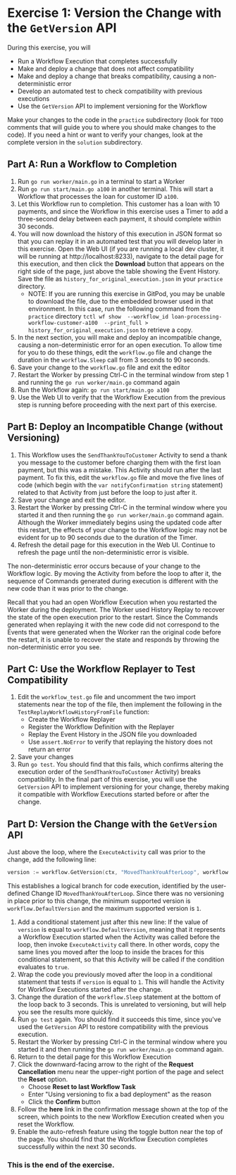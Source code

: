 # Exercise 1: Version the Change with the `GetVersion` API

During this exercise, you will 

* Run a Workflow Execution that completes successfully 
* Make and deploy a change that does not affect compatibility
* Make and deploy a change that breaks compatibility, causing a non-deterministic error
* Develop an automated test to check compatibility with previous executions
* Use the `GetVersion` API to implement versioning for the Workflow

Make your changes to the code in the `practice` subdirectory (look for 
`TODO` comments that will guide you to where you should make changes to 
the code). If you need a hint or want to verify your changes, look at 
the complete version in the `solution` subdirectory.


## Part A: Run a Workflow to Completion

1. Run `go run worker/main.go` in a terminal to start a Worker
2. Run `go run start/main.go a100` in another terminal. This will 
   start a Workflow that processes the loan for customer ID `a100`.
3. Let this Workflow run to completion. This customer has a loan 
   with 10 payments, and since the Workflow in this exercise uses 
   a Timer to add a three-second delay between each payment, it 
   should complete within 30 seconds.
4. You will now download the history of this execution in JSON 
   format so that you can replay it in an automated test that 
   you will develop later in this exercise. Open the Web UI (if
   you are running a local dev cluster, it will be running at
   http://localhost:8233), navigate to the detail page for this
   execution, and then click  the **Download** button that appears
   on the right side of the  page, just above the table showing the
   Event History. Save the file as
   `history_for_original_execution.json` in your `practice` directory.
   * NOTE: If you are running this exercise in GitPod, you may 
     be unable to download the file, due to the embedded browser
	 used in that environment. In this case, run the following 
	 command from the `practice`  directory `tctl wf show 
	 --workflow_id loan-processing-workflow-customer-a100 
	 --print_full > history_for_original_execution.json` to 
	 retrieve a copy. 
5. In the next section, you will make and deploy an incompatible 
   change, causing a non-deterministic error for an open execution.
   To allow time for you to do these things, edit the `workflow.go` 
   file and change the duration in the `workflow.Sleep` call from 
   3 seconds to 90 seconds.
6. Save your change to the `workflow.go` file and exit the editor
7. Restart the Worker by pressing Ctrl-C in the terminal window
   from step 1 and running the `go run worker/main.go` command again
8. Run the Workflow again: `go run start/main.go a100`
9. Use the Web UI to verify that the Workflow Execution from the 
   previous step is running before proceeding with the next part
   of this exercise.


## Part B: Deploy an Incompatible Change (without Versioning)

1. This Workflow uses the `SendThankYouToCustomer` Activity to 
   send a thank you message to the customer before charging 
   them with the first loan payment, but this was a mistake.
   This Activity should run after the last payment. To fix this, 
   edit the `workflow.go` file and move the five lines of code 
   (which begin with the `var notifyConfirmation string` statement)
   related to that Activity from just before the loop to just
   after it.
2. Save your change and exit the editor.
3. Restart the Worker by pressing Ctrl-C in the terminal 
   window where you started it and then running the 
   `go run worker/main.go` command again. Although the Worker
   immediately begins using the updated code after this restart, 
   the effects of your change to the Workflow logic may not be
   evident for up to 90 seconds due to the duration of the Timer.
4. Refresh the detail page for this execution in the Web UI. 
   Continue to refresh the page until the non-deterministic
   error is visible.

The non-deterministic error occurs because of your change to the 
Workflow logic. By moving the Activity from before the loop to after
it, the sequence of Commands generated during execution is different 
with the new code than it was prior to the change. 

Recall that you had an open Workflow Execution when you restarted the 
Worker during the deployment. The Worker used History Replay to 
recover the state of the open execution prior to the restart. Since 
the Commands generated when replaying it with the new code did not 
correspond to the Events that were generated when the Worker ran the 
original code before the restart, it is unable to recover the state 
and responds by throwing the non-deterministic error you see.


## Part C: Use the Workflow Replayer to Test Compatibility

1. Edit the `workflow_test.go` file and uncomment the two import 
   statements near the top of the file, then implement the following
   in the `TestReplayWorkflowHistoryFromFile` function:
   * Create the Workflow Replayer
   * Register the Workflow Definition with the Replayer
   * Replay the Event History in the JSON file you downloaded
   * Use `assert.NoError` to verify that replaying the history 
     does not return an error
2. Save your changes
3. Run `go test`. You should find that this fails, which confirms 
   altering the execution order of the `SendThankYouToCustomer` 
   Activity) breaks compatibility. In the final part of this 
   exercise, you will use the `GetVersion` API to implement 
   versioning for your change, thereby making it compatible 
   with Workflow Executions started before or after the change.

## Part D: Version the Change with the `GetVersion` API

Just above the loop, where the `ExecuteActivity` call was prior to 
the change, add the following line:

```go
version := workflow.GetVersion(ctx, "MovedThankYouAfterLoop", workflow.DefaultVersion, 1)
```

This establishes a logical branch for code execution, identified 
by the user-defined Change ID `MovedThankYouAfterLoop`. Since there 
was no versioning in place prior to this change, the minimum supported 
version is `workflow.DefaultVersion` and the maximum supported version 
is `1`.

1. Add a conditional statement just after this new line: If the value
   of `version` is equal to `workflow.DefaultVersion`, meaning that it
   represents a Workflow Execution started when the Activity was called
   before the loop, then invoke `ExecuteActivity` call there.  In other
   words, copy the same lines you moved after the loop to inside the
   braces for this conditional statement, so that this Activity will be
   called if the condition evaluates to `true`.
3. Wrap the code you previously moved after the loop in a
   conditional statement that tests if `version` is equal to
   `1`. This will handle the Activity for Workflow
   Executions started after the change.
4. Change the duration of the `workflow.Sleep` statement at the
   bottom of the loop back to 3 seconds. This is unrelated to
   versioning, but will help you see the results more quickly.
5. Run `go test` again. You should find it succeeds this time,
   since you've used the `GetVersion` API to restore compatibility with
   the previous execution.
6. Restart the Worker by pressing Ctrl-C in the terminal
   window where you started it and then running the `go run
   worker/main.go` command again.
7. Return to the detail page for this Workflow Execution
8. Click the downward-facing arrow to the right of the 
   **Request Cancellation** menu near the upper-right portion of 
   the page and select the **Reset** option.
   * Choose **Reset to last Workflow Task** 
   * Enter "Using versioning to fix a bad deployment" as the reason
   * Click the **Confirm** button
9. Follow the **here** link in the confirmation message shown
    at the top of the screen, which points to the new Workflow 
	Execution created when you reset the Workflow.
10. Enable the auto-refresh feature using the toggle button near
    the top of the page. You should find that the Workflow Execution 
	completes successfully within the next 30 seconds.
   


### This is the end of the exercise.

